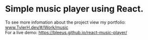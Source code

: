 # Simple music player using React. 
To see more infomation about the project view my portfolio: www.TylerH.dev/#/Work/music </br>
For a live demo: https://bleeus.github.io/react-music-player/
